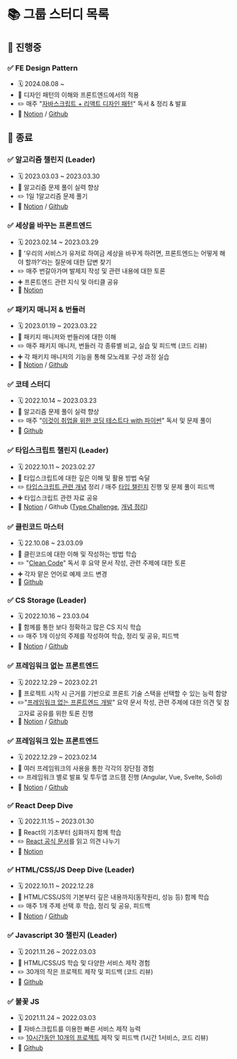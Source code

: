 # 📚 그룹 스터디 목록

## 📖 진행중

### ✅ FE Design Pattern

- 🗓️ 2024.08.08 ~ 
- 🎯 디자인 패턴의 이해와 프론트엔드에서의 적용
- ✏️ 매주 "[자바스크립트 + 리액트 디자인 패턴]([http://www.yes24.com/Product/Goods/91433923](https://www.yes24.com/Product/Goods/129374961))" 독서 & 정리 & 발표
- 📎 [Notion](https://kanghyun98.notion.site/6c85029e3ef646beaa21c175ba5c73c7) / [Github](https://github.com/kanghyun98/TIL/tree/main/04.%20CS/%EC%95%8C%EA%B3%A0%EB%A6%AC%EC%A6%98)


## 📘 종료

### ✅ 알고리즘 챌린지 (Leader)

- 🗓️ 2023.03.03 ~ 2023.03.30
- 🎯 알고리즘 문제 풀이 실력 향상
- ✏️ 1일 1알고리즘 문제 풀기
- 📎 [Notion](https://kanghyun98.notion.site/6c85029e3ef646beaa21c175ba5c73c7) / [Github](https://github.com/kanghyun98/TIL/tree/main/04.%20CS/%EC%95%8C%EA%B3%A0%EB%A6%AC%EC%A6%98)


### ✅ 세상을 바꾸는 프론트엔드

- 🗓️ 2023.02.14 ~ 2023.03.29
- 🎯 '우리의 서비스가 유저로 하여금 세상을 바꾸게 하려면, 프론트엔드는 어떻게 해야 할까?’라는 질문에 대한 답변 찾기
- ✏️ 매주 번갈아가며 발제지 작성 및 관련 내용에 대한 토론
- ➕ 프론트엔드 관련 지식 및 아티클 공유
- 📎 [Notion](https://kanghyun98.notion.site/5d90b47d183f4d6083f544e3b330f809)


### ✅ 패키지 매니저 & 번들러

- 🗓️ 2023.01.19 ~ 2023.03.22
- 🎯 패키지 매니저와 번들러에 대한 이해
- ✏️ 매주 패키지 매니저, 번들러 각 종류별 비교, 실습 및 피드백 (코드 리뷰)
- ➕ 각 패키지 매니저의 기능을 통해 모노레포 구성 과정 실습
- 📎 [Notion](https://kanghyun98.notion.site/336bae78940747beb3b09fdc2f99e450) / [Github](https://github.com/gdsc-ssu/2023-front-without-boilerplate)


### ✅ 코테 스터디

- 🗓️ 2022.10.14 ~ 2023.03.23
- 🎯 알고리즘 문제 풀이 실력 향상
- ✏️ 매주 "[이것이 취업을 위한 코딩 테스트다 with 파이썬](http://www.yes24.com/Product/Goods/91433923)" 독서 및 문제 풀이
- 📎 [Github](https://github.com/kanghyun98/TIL/tree/main/04.%20CS/%EC%95%8C%EA%B3%A0%EB%A6%AC%EC%A6%98/%EC%9D%B4%EA%B2%83%EC%9D%B4%20%EC%BD%94%EB%94%A9%ED%85%8C%EC%8A%A4%ED%8A%B8%EB%8B%A4)


### ✅ 타입스크립트 챌린지 (Leader)

- 🗓️ 2022.10.11 ~ 2023.02.27
- 🎯 타입스크립트에 대한 깊은 이해 및 활용 방법 숙달
- ✏️ [타입스크립트 관련 개념](https://joshua1988.github.io/ts/intro.html) 정리 / 매주 [타입 챌린지](https://github.com/type-challenges/type-challenges) 진행 및 문제 풀이 피드백
- ➕ 타입스크립트 관련 자료 공유
- 📎 [Notion](https://kanghyun98.notion.site/Typescript-Study-8fb1fbb005e2415eae570768a1ee139f) / Github ([Type Challenge](https://github.com/kanghyun98/type-challenges), [개념 정리](https://github.com/kanghyun98/TIL/tree/main/01.%20Frontend/04.%20TypeScript))

### ✅ 클린코드 마스터

- 🗓️ 22.10.08 ~ 23.03.09
- 🎯 클린코드에 대한 이해 및 작성하는 방법 학습
- ✏️ "[Clean Code](https://product.kyobobook.co.kr/detail/S000001032980)" 독서 후 요약 문서 작성, 관련 주제에 대한 토론
- ➕ 각자 맡은 언어로 예제 코드 변경
- 📎 [Github](https://github.com/gdsc-ssu/clean_code_master)


### ✅ CS Storage (Leader)

- 🗓️ 2022.10.16 ~ 23.03.04
- 🎯 함께를 통한 보다 정확하고 많은 CS 지식 학습
- ✏️ 매주 1개 이상의 주제를 작성하여 학습, 정리 및 공유, 피드백
- 📎 [Notion](https://kanghyun98.notion.site/CS-Study-276da0427c884b3e9bac2ffcf43a523f) / [Github](https://github.com/gdsc-ssu/cs-study)


### ✅ 프레임워크 없는 프론트엔드

- 🗓️ 2022.12.29 ~ 2023.02.21
- 🎯 프로젝트 시작 시 근거를 기반으로 프론트 기술 스택을 선택할 수 있는 능력 함양
- ✏️"[프레임워크 없는 프론트엔드 개발](http://www.yes24.com/Product/Goods/96639825)" 요약 문서 작성, 관련 주제에 대한 의견 및 참고자료 공유를 위한 토론 진행
- 📎 [Notion](https://www.notion.so/kanghyun98/NFF-Reading-FF-ToDo-CodeJam-bb3173d2e1d5498f813ec3bc23f473b9) / [Github](https://github.com/gdsc-ssu/2023-FE-with-no-framework)


### ✅ 프레임워크 있는 프론트엔드

- 🗓️ 2022.12.29 ~ 2023.02.14
- 🎯 여러 프레임워크의 사용을 통한 각각의 장단점 경험
- ✏️ 프레임워크 별로 발표 및 투두앱 코드잼 진행 (Angular, Vue, Svelte, Solid)
- 📎 [Notion](https://kanghyun98.notion.site/NFF-Reading-FF-ToDo-CodeJam-bb3173d2e1d5498f813ec3bc23f473b9) / [Github](https://github.com/gdsc-ssu/todo-on-any-front-framework)


### ✅ React Deep Dive

- 🗓️ 2022.11.15 ~ 2023.01.30
- 🎯 React의 기초부터 심화까지 함께 학습
- ✏️ [React 공식 문서](https://ko.reactjs.org/docs/hello-world.html)를 읽고 의견 나누기
- 📎 [Notion](https://kanghyun98.notion.site/React-Deep-Dive-8d2c7f009d404533ac7b1bd66e9f2c25)


### ✅ HTML/CSS/JS Deep Dive (Leader)

- 🗓️ 2022.10.11 ~ 2022.12.28
- 🎯 HTML/CSS/JS의 기본부터 깊은 내용까지(동작원리, 성능 등) 함께 학습
- ✏️ 매주 1개 주제 선택 후 학습, 정리 및 공유, 피드백
- 📎 [Notion](https://kanghyun98.notion.site/HCJ-Deep-Dive-10d2783afba741e9af18ee94cf9d79f1) / [Github](https://github.com/gdsc-ssu/hcj-study)


### ✅ Javascript 30 챌린지 (Leader)

- 🗓️ 2021.11.26 ~ 2022.03.03
- 🎯 HTML/CSS/JS 학습 및 다양한 서비스 제작 경험
- ✏️ 30개의 작은 프로젝트 제작 및 피드백 (코드 리뷰)
- 📎 [Github](https://github.com/gdsc-ssu/dalguman-study/tree/main/js-study)


###  ✅ 불꽃 JS

- 🗓️ 2021.11.24 ~ 2022.03.03
- 🎯 자바스크립트를 이용한 빠른 서비스 제작 능력
- ✏️ [10시간동안 10개의 프로젝트](https://youtu.be/dtKciwk_si4) 제작 및 피드백 (1시간 1서비스, 코드 리뷰)
- 📎 [Github](https://github.com/gdsc-ssu/flame-js)

